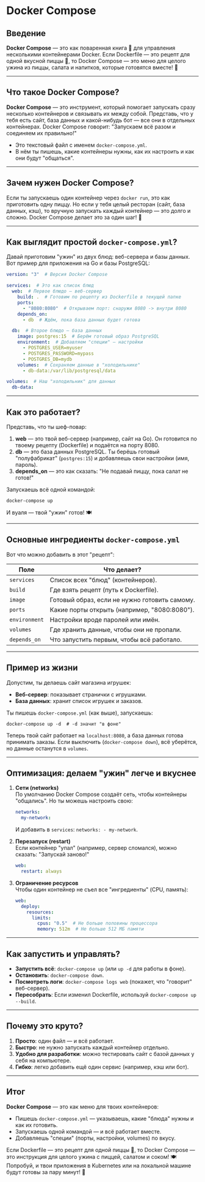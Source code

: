 # Docker Compose

## Введение
**Docker Compose** — это как поваренная книга 📖 для управления несколькими контейнерами Docker. Если Dockerfile — это рецепт для одной вкусной пиццы 🍕, то Docker Compose — это меню для целого ужина из пиццы, салата и напитков, которые готовятся вместе! 🚀

---

## Что такое Docker Compose?

**Docker Compose** — это инструмент, который помогает запускать сразу несколько контейнеров и связывать их между собой. Представь, что у тебя есть сайт, база данных и какой-нибудь бот — все они в отдельных контейнерах. Docker Compose говорит: "Запускаем всё разом и соединяем их правильно!"

- Это текстовый файл с именем `docker-compose.yml`.
- В нём ты пишешь, какие контейнеры нужны, как их настроить и как они будут "общаться".

---

## Зачем нужен Docker Compose?

Если ты запускаешь один контейнер через `docker run`, это как приготовить одну пиццу. Но если у тебя целый ресторан (сайт, база данных, кэш), то вручную запускать каждый контейнер — это долго и сложно. Docker Compose делает это за один шаг! 🎉

---

## Как выглядит простой `docker-compose.yml`?

Давай приготовим "ужин" из двух блюд: веб-сервера и базы данных. Вот пример для приложения на Go и базы PostgreSQL:

```yaml
version: "3"  # Версия Docker Compose

services:  # Это как список блюд
  web:  # Первое блюдо — веб-сервер
    build: .  # Готовим по рецепту из Dockerfile в текущей папке
    ports:
      - "8080:8080"  # Открываем порт: снаружи 8080 -> внутри 8080
    depends_on:
      - db  # Ждём, пока база данных будет готова

  db:  # Второе блюдо — база данных
    image: postgres:15  # Берём готовый образ PostgreSQL
    environment:  # Добавляем "специи" — настройки
      - POSTGRES_USER=myuser
      - POSTGRES_PASSWORD=mypass
      - POSTGRES_DB=mydb
    volumes:  # Сохраняем данные в "холодильнике"
      - db-data:/var/lib/postgresql/data

volumes:  # Наш "холодильник" для данных
  db-data:
```

---

## Как это работает?

Представь, что ты шеф-повар:
1. **web** — это твой веб-сервер (например, сайт на Go). Он готовится по твоему рецепту (Dockerfile) и подаётся на порту 8080.
2. **db** — это база данных PostgreSQL. Ты берёшь готовый "полуфабрикат" (`postgres:15`) и добавляешь свои настройки (имя, пароль).
3. **depends_on** — это как сказать: "Не подавай пиццу, пока салат не готов!"

Запускаешь всё одной командой:
```
docker-compose up
```
И вуаля — твой "ужин" готов! 🍽️

---

## Основные ингредиенты `docker-compose.yml`

Вот что можно добавить в этот "рецепт":

| Поле          | Что делает?                                      |
|---------------|-------------------------------------------------|
| `services`    | Список всех "блюд" (контейнеров).              |
| `build`       | Где взять рецепт (путь к Dockerfile).          |
| `image`       | Готовый образ, если не нужно готовить самому.  |
| `ports`       | Какие порты открыть (например, "8080:8080").   |
| `environment` | Настройки вроде паролей или имён.              |
| `volumes`     | Где хранить данные, чтобы они не пропали.      |
| `depends_on`  | Что запустить первым, чтобы всё работало.      |

---

## Пример из жизни

Допустим, ты делаешь сайт магазина игрушек:
- **Веб-сервер**: показывает странички с игрушками.
- **База данных**: хранит список игрушек и заказов.

Ты пишешь `docker-compose.yml` (как выше), запускаешь:
```
docker-compose up -d  # -d значит "в фоне"
```
Теперь твой сайт работает на `localhost:8080`, а база данных готова принимать заказы. Если выключить (`docker-compose down`), всё уберётся, но данные останутся в `volumes`.

---

## Оптимизация: делаем "ужин" легче и вкуснее

1. **Сети (networks)**  
   По умолчанию Docker Compose создаёт сеть, чтобы контейнеры "общались". Но ты можешь настроить свою:
   ```yaml
   networks:
     my-network:
   ```
   И добавить в `services`: `networks: - my-network`.

2. **Перезапуск (restart)**  
   Если контейнер "упал" (например, сервер сломался), можно сказать: "Запускай заново!"
   ```yaml
   web:
     restart: always
   ```

3. **Ограничение ресурсов**  
   Чтобы один контейнер не съел все "ингредиенты" (CPU, память):
   ```yaml
   web:
     deploy:
       resources:
         limits:
           cpus: "0.5"  # Не больше половины процессора
           memory: 512m  # Не больше 512 МБ памяти
   ```

---

## Как запустить и управлять?

- **Запустить всё**: `docker-compose up` (или `up -d` для работы в фоне).
- **Остановить**: `docker-compose down`.
- **Посмотреть логи**: `docker-compose logs web` (покажет, что "говорит" веб-сервер).
- **Пересобрать**: Если изменил Dockerfile, используй `docker-compose up --build`.

---

## Почему это круто?

1. **Просто**: один файл — и всё работает.
2. **Быстро**: не нужно запускать каждый контейнер отдельно.
3. **Удобно для разработки**: можно тестировать сайт с базой данных у себя на компьютере.
4. **Гибко**: легко добавить ещё один сервис (например, кэш или бот).

---

## Итог

**Docker Compose** — это как меню для твоих контейнеров:
- Пишешь `docker-compose.yml` — указываешь, какие "блюда" нужны и как их готовить.
- Запускаешь одной командой — и всё работает вместе.
- Добавляешь "специи" (порты, настройки, volumes) по вкусу.

Если Dockerfile — это рецепт для одной пиццы 🍕, то Docker Compose — это инструкция для целого ужина с пиццей, салатом и соком! 🍽️ Попробуй, и твои приложения в Kubernetes или на локальной машине будут готовы за пару минут! 🚀
